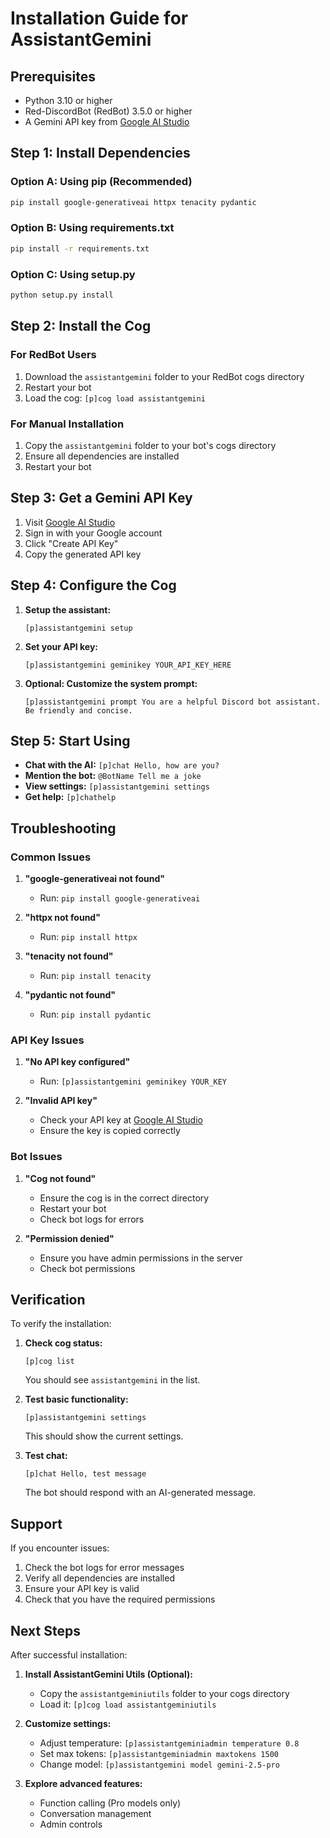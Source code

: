 # Installation Guide for AssistantGemini

## Prerequisites

- Python 3.10 or higher
- Red-DiscordBot (RedBot) 3.5.0 or higher
- A Gemini API key from [Google AI Studio](https://aistudio.google.com/app/apikey)

## Step 1: Install Dependencies

### Option A: Using pip (Recommended)
```bash
pip install google-generativeai httpx tenacity pydantic
```

### Option B: Using requirements.txt
```bash
pip install -r requirements.txt
```

### Option C: Using setup.py
```bash
python setup.py install
```

## Step 2: Install the Cog

### For RedBot Users
1. Download the `assistantgemini` folder to your RedBot cogs directory
2. Restart your bot
3. Load the cog: `[p]cog load assistantgemini`

### For Manual Installation
1. Copy the `assistantgemini` folder to your bot's cogs directory
2. Ensure all dependencies are installed
3. Restart your bot

## Step 3: Get a Gemini API Key

1. Visit [Google AI Studio](https://aistudio.google.com/app/apikey)
2. Sign in with your Google account
3. Click "Create API Key"
4. Copy the generated API key

## Step 4: Configure the Cog

1. **Setup the assistant:**
   ```
   [p]assistantgemini setup
   ```

2. **Set your API key:**
   ```
   [p]assistantgemini geminikey YOUR_API_KEY_HERE
   ```

3. **Optional: Customize the system prompt:**
   ```
   [p]assistantgemini prompt You are a helpful Discord bot assistant. Be friendly and concise.
   ```

## Step 5: Start Using

- **Chat with the AI:** `[p]chat Hello, how are you?`
- **Mention the bot:** `@BotName Tell me a joke`
- **View settings:** `[p]assistantgemini settings`
- **Get help:** `[p]chathelp`

## Troubleshooting

### Common Issues

1. **"google-generativeai not found"**
   - Run: `pip install google-generativeai`

2. **"httpx not found"**
   - Run: `pip install httpx`

3. **"tenacity not found"**
   - Run: `pip install tenacity`

4. **"pydantic not found"**
   - Run: `pip install pydantic`

### API Key Issues

1. **"No API key configured"**
   - Run: `[p]assistantgemini geminikey YOUR_KEY`

2. **"Invalid API key"**
   - Check your API key at [Google AI Studio](https://aistudio.google.com/app/apikey)
   - Ensure the key is copied correctly

### Bot Issues

1. **"Cog not found"**
   - Ensure the cog is in the correct directory
   - Restart your bot
   - Check bot logs for errors

2. **"Permission denied"**
   - Ensure you have admin permissions in the server
   - Check bot permissions

## Verification

To verify the installation:

1. **Check cog status:**
   ```
   [p]cog list
   ```
   You should see `assistantgemini` in the list.

2. **Test basic functionality:**
   ```
   [p]assistantgemini settings
   ```
   This should show the current settings.

3. **Test chat:**
   ```
   [p]chat Hello, test message
   ```
   The bot should respond with an AI-generated message.

## Support

If you encounter issues:

1. Check the bot logs for error messages
2. Verify all dependencies are installed
3. Ensure your API key is valid
4. Check that you have the required permissions

## Next Steps

After successful installation:

1. **Install AssistantGemini Utils (Optional):**
   - Copy the `assistantgeminiutils` folder to your cogs directory
   - Load it: `[p]cog load assistantgeminiutils`

2. **Customize settings:**
   - Adjust temperature: `[p]assistantgeminiadmin temperature 0.8`
   - Set max tokens: `[p]assistantgeminiadmin maxtokens 1500`
   - Change model: `[p]assistantgemini model gemini-2.5-pro`

3. **Explore advanced features:**
   - Function calling (Pro models only)
   - Conversation management
   - Admin controls 
